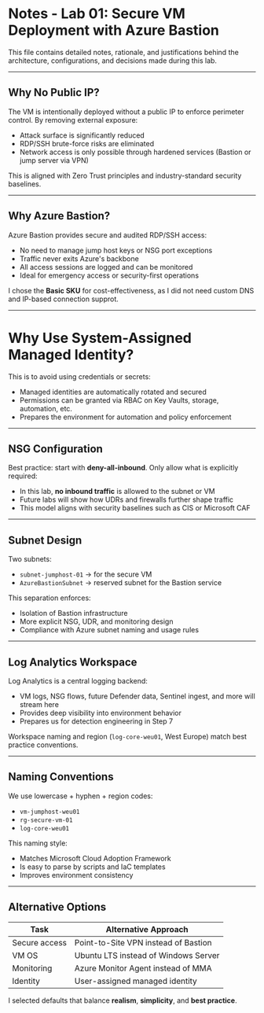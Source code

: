 # Notes - Lab 01: Secure VM Deployment with Azure Bastion

This file contains detailed notes, rationale, and justifications behind the architecture, configurations, and decisions made during this lab.

---

## Why No Public IP?

The VM is intentionally deployed without a public IP to enforce perimeter control. By removing external exposure:

- Attack surface is significantly reduced
- RDP/SSH brute-force risks are eliminated
- Network access is only possible through hardened services (Bastion or jump server via VPN)

This is aligned with Zero Trust principles and industry-standard security baselines.

---

## Why Azure Bastion?

Azure Bastion provides secure and audited RDP/SSH access:

- No need to manage jump host keys or NSG port exceptions
- Traffic never exits Azure's backbone
- All access sessions are logged and can be monitored
- Ideal for emergency access or security-first operations

I chose the **Basic SKU** for cost-effectiveness, as I did not need custom DNS and IP-based connection supprot.

---

# Why Use System-Assigned Managed Identity?

This is to avoid using credentials or secrets:

- Managed identities are automatically rotated and secured
- Permissions can be granted via RBAC on Key Vaults, storage, automation, etc.
- Prepares the environment for automation and policy enforcement

---

## NSG Configuration

Best practice: start with **deny-all-inbound**. Only allow what is explicitly required:

- In this lab, **no inbound traffic** is allowed to the subnet or VM
- Future labs will show how UDRs and firewalls further shape traffic
- This model aligns with security baselines such as CIS or Microsoft CAF

---

## Subnet Design

Two subnets:
- `subnet-jumphost-01` → for the secure VM
- `AzureBastionSubnet` → reserved subnet for the Bastion service

This separation enforces:
- Isolation of Bastion infrastructure
- More explicit NSG, UDR, and monitoring design
- Compliance with Azure subnet naming and usage rules

---

## Log Analytics Workspace

Log Analytics is a central logging backend:
- VM logs, NSG flows, future Defender data, Sentinel ingest, and more will stream here
- Provides deep visibility into environment behavior
- Prepares us for detection engineering in Step 7

Workspace naming and region (`log-core-weu01`, West Europe) match best practice conventions.

---

## Naming Conventions

We use lowercase + hyphen + region codes:

- `vm-jumphost-weu01`
- `rg-secure-vm-01`
- `log-core-weu01`

This naming style:
- Matches Microsoft Cloud Adoption Framework
- Is easy to parse by scripts and IaC templates
- Improves environment consistency

---

## Alternative Options

| Task                      | Alternative Approach                   |
|---------------------------|----------------------------------------|
| Secure access             | Point-to-Site VPN instead of Bastion   |
| VM OS                     | Ubuntu LTS instead of Windows Server   |
| Monitoring                | Azure Monitor Agent instead of MMA     |
| Identity                  | User-assigned managed identity         |

I selected defaults that balance **realism**, **simplicity**, and **best practice**.